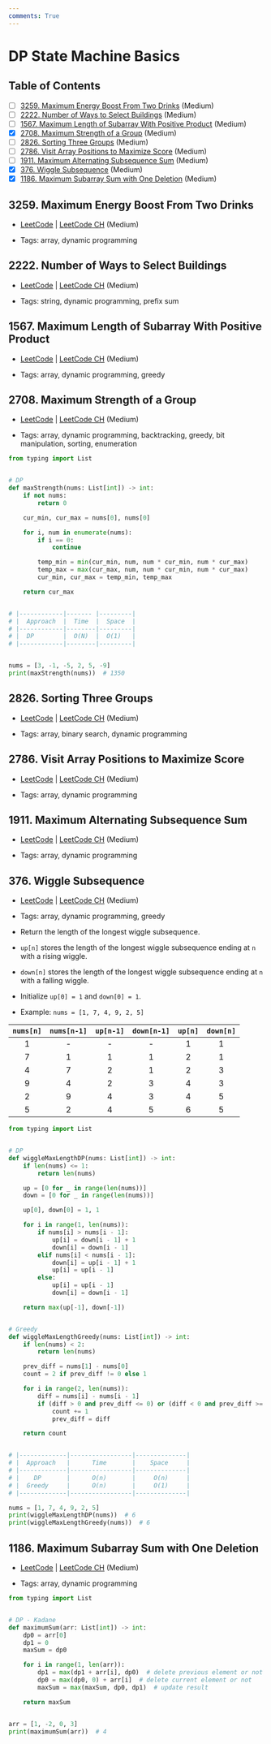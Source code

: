 ```yaml
---
comments: True
---
```


# DP State Machine Basics

## Table of Contents

- [ ] [3259. Maximum Energy Boost From Two Drinks](https://leetcode.cn/problems/maximum-energy-boost-from-two-drinks/) (Medium)
- [ ] [2222. Number of Ways to Select Buildings](https://leetcode.cn/problems/number-of-ways-to-select-buildings/) (Medium)
- [ ] [1567. Maximum Length of Subarray With Positive Product](https://leetcode.cn/problems/maximum-length-of-subarray-with-positive-product/) (Medium)
- [x] [2708. Maximum Strength of a Group](https://leetcode.cn/problems/maximum-strength-of-a-group/) (Medium)
- [ ] [2826. Sorting Three Groups](https://leetcode.cn/problems/sorting-three-groups/) (Medium)
- [ ] [2786. Visit Array Positions to Maximize Score](https://leetcode.cn/problems/visit-array-positions-to-maximize-score/) (Medium)
- [ ] [1911. Maximum Alternating Subsequence Sum](https://leetcode.cn/problems/maximum-alternating-subsequence-sum/) (Medium)
- [x] [376. Wiggle Subsequence](https://leetcode.cn/problems/wiggle-subsequence/) (Medium)
- [x] [1186. Maximum Subarray Sum with One Deletion](https://leetcode.cn/problems/maximum-subarray-sum-with-one-deletion/) (Medium)

## 3259. Maximum Energy Boost From Two Drinks

-   [LeetCode](https://leetcode.com/problems/maximum-energy-boost-from-two-drinks/) | [LeetCode CH](https://leetcode.cn/problems/maximum-energy-boost-from-two-drinks/) (Medium)

-   Tags: array, dynamic programming
## 2222. Number of Ways to Select Buildings

-   [LeetCode](https://leetcode.com/problems/number-of-ways-to-select-buildings/) | [LeetCode CH](https://leetcode.cn/problems/number-of-ways-to-select-buildings/) (Medium)

-   Tags: string, dynamic programming, prefix sum
## 1567. Maximum Length of Subarray With Positive Product

-   [LeetCode](https://leetcode.com/problems/maximum-length-of-subarray-with-positive-product/) | [LeetCode CH](https://leetcode.cn/problems/maximum-length-of-subarray-with-positive-product/) (Medium)

-   Tags: array, dynamic programming, greedy
## 2708. Maximum Strength of a Group

-   [LeetCode](https://leetcode.com/problems/maximum-strength-of-a-group/) | [LeetCode CH](https://leetcode.cn/problems/maximum-strength-of-a-group/) (Medium)

-   Tags: array, dynamic programming, backtracking, greedy, bit manipulation, sorting, enumeration

```python title="2708. Maximum Strength of a Group - Python Solution"
from typing import List


# DP
def maxStrength(nums: List[int]) -> int:
    if not nums:
        return 0

    cur_min, cur_max = nums[0], nums[0]

    for i, num in enumerate(nums):
        if i == 0:
            continue

        temp_min = min(cur_min, num, num * cur_min, num * cur_max)
        temp_max = max(cur_max, num, num * cur_min, num * cur_max)
        cur_min, cur_max = temp_min, temp_max

    return cur_max


# |------------|------- |---------|
# |  Approach  |  Time  |  Space  |
# |------------|--------|---------|
# |  DP        |  O(N)  |  O(1)   |
# |------------|--------|---------|


nums = [3, -1, -5, 2, 5, -9]
print(maxStrength(nums))  # 1350

```

## 2826. Sorting Three Groups

-   [LeetCode](https://leetcode.com/problems/sorting-three-groups/) | [LeetCode CH](https://leetcode.cn/problems/sorting-three-groups/) (Medium)

-   Tags: array, binary search, dynamic programming
## 2786. Visit Array Positions to Maximize Score

-   [LeetCode](https://leetcode.com/problems/visit-array-positions-to-maximize-score/) | [LeetCode CH](https://leetcode.cn/problems/visit-array-positions-to-maximize-score/) (Medium)

-   Tags: array, dynamic programming
## 1911. Maximum Alternating Subsequence Sum

-   [LeetCode](https://leetcode.com/problems/maximum-alternating-subsequence-sum/) | [LeetCode CH](https://leetcode.cn/problems/maximum-alternating-subsequence-sum/) (Medium)

-   Tags: array, dynamic programming
## 376. Wiggle Subsequence

-   [LeetCode](https://leetcode.com/problems/wiggle-subsequence/) | [LeetCode CH](https://leetcode.cn/problems/wiggle-subsequence/) (Medium)

-   Tags: array, dynamic programming, greedy
-   Return the length of the longest wiggle subsequence.
-   `up[n]` stores the length of the longest wiggle subsequence ending at `n` with a rising wiggle.
-   `down[n]` stores the length of the longest wiggle subsequence ending at `n` with a falling wiggle.
-   Initialize `up[0] = 1` and `down[0] = 1`.
-   Example: `nums = [1, 7, 4, 9, 2, 5]`

| `nums[n]` | `nums[n-1]` | `up[n-1]` | `down[n-1]` | `up[n]` | `down[n]` |
| :-------: | :---------: | :-------: | :---------: | :-----: | :-------: |
|     1     |      -      |     -     |      -      |    1    |     1     |
|     7     |      1      |     1     |      1      |    2    |     1     |
|     4     |      7      |     2     |      1      |    2    |     3     |
|     9     |      4      |     2     |      3      |    4    |     3     |
|     2     |      9      |     4     |      3      |    4    |     5     |
|     5     |      2      |     4     |      5      |    6    |     5     |


```python title="376. Wiggle Subsequence - Python Solution"
from typing import List


# DP
def wiggleMaxLengthDP(nums: List[int]) -> int:
    if len(nums) <= 1:
        return len(nums)

    up = [0 for _ in range(len(nums))]
    down = [0 for _ in range(len(nums))]

    up[0], down[0] = 1, 1

    for i in range(1, len(nums)):
        if nums[i] > nums[i - 1]:
            up[i] = down[i - 1] + 1
            down[i] = down[i - 1]
        elif nums[i] < nums[i - 1]:
            down[i] = up[i - 1] + 1
            up[i] = up[i - 1]
        else:
            up[i] = up[i - 1]
            down[i] = down[i - 1]

    return max(up[-1], down[-1])


# Greedy
def wiggleMaxLengthGreedy(nums: List[int]) -> int:
    if len(nums) < 2:
        return len(nums)

    prev_diff = nums[1] - nums[0]
    count = 2 if prev_diff != 0 else 1

    for i in range(2, len(nums)):
        diff = nums[i] - nums[i - 1]
        if (diff > 0 and prev_diff <= 0) or (diff < 0 and prev_diff >= 0):
            count += 1
            prev_diff = diff

    return count


# |-------------|-----------------|--------------|
# |  Approach   |      Time       |    Space     |
# |-------------|-----------------|--------------|
# |    DP       |      O(n)       |     O(n)     |
# |  Greedy     |      O(n)       |     O(1)     |
# |-------------|-----------------|--------------|

nums = [1, 7, 4, 9, 2, 5]
print(wiggleMaxLengthDP(nums))  # 6
print(wiggleMaxLengthGreedy(nums))  # 6

```

## 1186. Maximum Subarray Sum with One Deletion

-   [LeetCode](https://leetcode.com/problems/maximum-subarray-sum-with-one-deletion/) | [LeetCode CH](https://leetcode.cn/problems/maximum-subarray-sum-with-one-deletion/) (Medium)

-   Tags: array, dynamic programming

```python title="1186. Maximum Subarray Sum with One Deletion - Python Solution"
from typing import List


# DP - Kadane
def maximumSum(arr: List[int]) -> int:
    dp0 = arr[0]
    dp1 = 0
    maxSum = dp0

    for i in range(1, len(arr)):
        dp1 = max(dp1 + arr[i], dp0)  # delete previous element or not
        dp0 = max(dp0, 0) + arr[i]  # delete current element or not
        maxSum = max(maxSum, dp0, dp1)  # update result

    return maxSum


arr = [1, -2, 0, 3]
print(maximumSum(arr))  # 4

```
